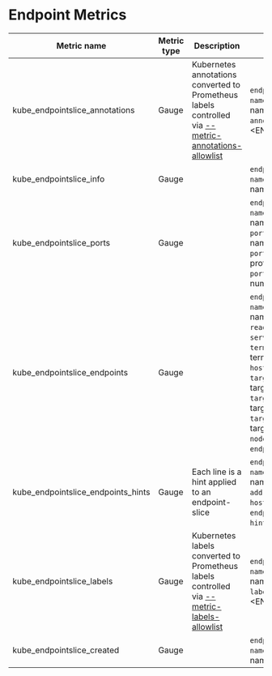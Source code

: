 # Endpoint Metrics

| Metric name                    | Metric type | Description                                                                                                               | Labels/tags                                                                                                                                                                                                                                                                                                                                                                                                                                                                                                                                                                     | Status       |
| ------------------------------ | ----------- | ------------------------------------------------------------------------------------------------------------------------- | ------------------------------------------------------------------------------------------------------------------------------------------------------------------------------------------------------------------------------------------------------------------------------------------------------------------------------------------------------------------------------------------------------------------------------------------------------------------------------------------------------------------------------------------------------------------------------- | ------------ |
| kube_endpointslice_annotations | Gauge       | Kubernetes annotations converted to Prometheus labels controlled via [--metric-annotations-allowlist](./cli-arguments.md) | `endpointslice`=&lt;endpointslice-name&gt; <br> `namespace`=&lt;endpointslice-namespace&gt; <br> `annotation_ENDPOINTSLICE_ANNOTATION`=&lt;ENDPOINTSLICE_ANNOTATION&gt;                                                                                                                                                                                                                                                                                                                                                                                                         | EXPERIMENTAL |
| kube_endpointslice_info        | Gauge       |                                                                                                                           | `endpointslice`=&lt;endpointslice-name&gt; <br> `namespace`=&lt;endpointslice-namespace&gt;                                                                                                                                                                                                                                                                                                                                                                                                                                                                                     | EXPERIMENTAL |
| kube_endpointslice_ports       | Gauge       |                                                                                                                           | `endpointslice`=&lt;endpointslice-name&gt; <br> `namespace`=&lt;endpointslice-namespace&gt; <br> `port_name`=&lt;endpointslice-port-name&gt; <br> `port_protocol`=&lt;endpointslice-port-protocol&gt; <br> `port_number`=&lt;endpointslice-port-number&gt;                                                                                                                                                                                                                                                                                                                      | EXPERIMENTAL |
| kube_endpointslice_endpoints   | Gauge       |                                                                                                                           | `endpointslice`=&lt;endpointslice-name&gt; <br> `namespace`=&lt;endpointslice-namespace&gt; <br> `ready`=&lt;endpointslice-ready&gt; <br> `serving`=&lt;endpointslice-serving&gt; <br> `terminating`=&lt;endpointslice-terminating&gt; <br> `hostname`=&lt;endpointslice-hostname&gt; <br> `targetref_kind`=&lt;endpointslice-targetref-kind&gt; <br> `targetref_name`=&lt;endpointslice-targetref-name&gt; <br> `targetref_namespace`=&lt;endpointslice-targetref-namespace&gt; <br> `nodename`=&lt;endpointslice-nodename&gt; <br> `endpoint_zone`=&lt;endpointslice-zone&gt; | EXPERIMENTAL |
| kube_endpointslice_endpoints_hints   | Gauge       |  Each line is a hint applied to an endpoint-slice                                                                   | `endpointslice`=&lt;endpointslice-name&gt; <br> `namespace`=&lt;endpointslice-namespace&gt; <br> `address`=&lt;endpointslice-address[0]&gt;  <br> `hostname`=&lt;endpointslice-hostname&gt; <br> `endpoint_zone`=&lt;endpointslice-zone&gt; <br> `hint`=&lt;endpointslice-hint&gt; | EXPERIMENTAL |
| kube_endpointslice_labels      | Gauge       | Kubernetes labels converted to Prometheus labels controlled via [--metric-labels-allowlist](./cli-arguments.md)           | `endpointslice`=&lt;endpointslice-name&gt; <br> `namespace`=&lt;endpointslice-namespace&gt; <br> `label_ENDPOINTSLICE_LABEL`=&lt;ENDPOINTSLICE_LABEL&gt;                                                                                                                                                                                                                                                                                                                                                                                                                        | EXPERIMENTAL |
| kube_endpointslice_created     | Gauge       |                                                                                                                           | `endpointslice`=&lt;endpointslice-name&gt; <br> `namespace`=&lt;endpointslice-namespace&gt;                                                                                                                                                                                                                                                                                                                                                                                                                                                                                     | EXPERIMENTAL |
